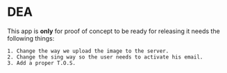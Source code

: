 # DEA

This app is **only** for proof of concept to be ready for releasing it needs the following things:

	1. Change the way we upload the image to the server.
	2. Change the sing way so the user needs to activate his email.
	3. Add a proper T.O.S.
